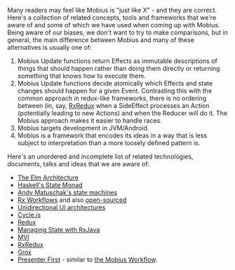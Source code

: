 Many readers may feel like Mobius is "just like X" - and they are correct. Here's a collection of related concepts, tools and frameworks that we're aware of and some of which we have used when coming up with Mobius. Being aware of our biases, we don't want to try to make comparisons, but in general, the main difference between Mobius and many of these alternatives is usually one of:

1. Mobius Update functions return Effects as immutable descriptions of things that should happen rather than doing them directly or returning something that knows how to execute them.
1. Mobius Update functions decide atomically which Effects and state changes should happen for a given Event. Contrasting this with the common approach in redux-like frameworks, there is no ordering between (in, say, [RxRedux](https://github.com/freeletics/RxRedux) when a SideEffect processes an Action (potentially leading to new Actions) and when the Reducer will do it. The Mobius approach makes it easier to handle races.
1. Mobius targets development in JVM/Android.
1. Mobius is a framework that encodes its ideas in a way that is less subject to interpretation than a more loosely defined pattern is.

Here's an unordered and incomplete list of related technologies, documents, talks and ideas that we are aware of:

- [The Elm Architecture](https://guide.elm-lang.org/architecture/)
- [Haskell's State Monad](https://wiki.haskell.org/State_Monad)
- [Andy Matuschak's state machines](https://gist.github.com/andymatuschak/d5f0a8730ad601bcccae97e8398e25b2)
- [Rx Workflows](https://www.youtube.com/watch?v=KjoMnsc2lPo) and also [open-sourced](https://github.com/square/workflow)
- [Unidirectional UI architectures](https://staltz.com/unidirectional-user-interface-architectures.html)
- [Cycle.js](https://cycle.js.org/)
- [Redux](https://redux.js.org/)
- [Managing State with RxJava](https://www.youtube.com/watch?v=0IKHxjkgop4)
- [MVI](http://hannesdorfmann.com/android/mosby3-mvi-1)
- [RxRedux](https://github.com/freeletics/RxRedux)
- [Grox](https://github.com/groupon/grox)
- [Presenter First](https://en.wikipedia.org/wiki/Presenter_first_(software_approach)) - similar to [the Mobius Workflow](The-Mobius-Workflow).
